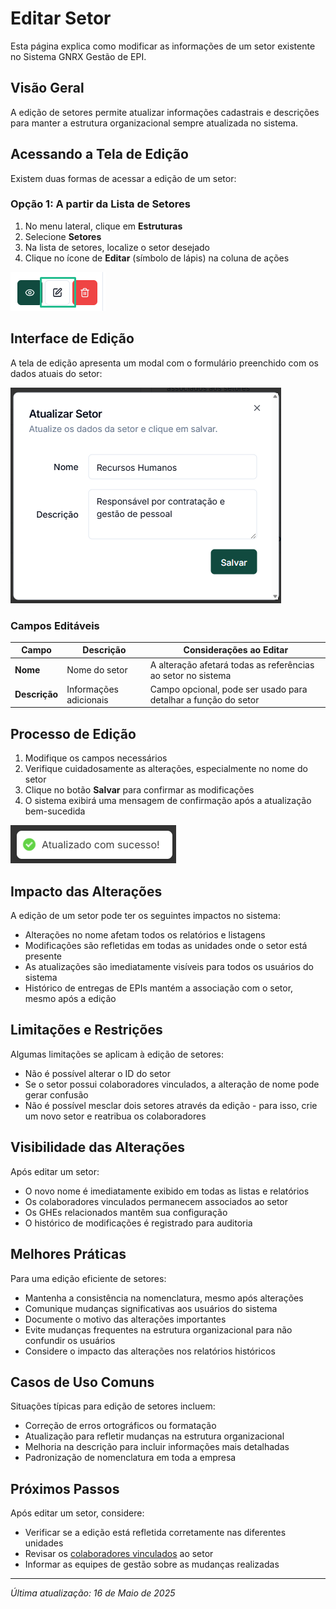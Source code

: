 # Editar Setor

Esta página explica como modificar as informações de um setor existente no Sistema GNRX Gestão de EPI.

## Visão Geral

A edição de setores permite atualizar informações cadastrais e descrições para manter a estrutura organizacional sempre atualizada no sistema.

## Acessando a Tela de Edição

Existem duas formas de acessar a edição de um setor:

### Opção 1: A partir da Lista de Setores

1. No menu lateral, clique em **Estruturas**
2. Selecione **Setores**
3. Na lista de setores, localize o setor desejado
4. Clique no ícone de **Editar** (símbolo de lápis) na coluna de ações

![Editar via Lista](<../../.gitbook/assets/image (10) (1) (1).png>)

## Interface de Edição

A tela de edição apresenta um modal com o formulário preenchido com os dados atuais do setor:

![Formulário de Edição](<../../.gitbook/assets/image (9) (1).png>)

### Campos Editáveis

| Campo         | Descrição              | Considerações ao Editar                                        |
| ------------- | ---------------------- | -------------------------------------------------------------- |
| **Nome**      | Nome do setor          | A alteração afetará todas as referências ao setor no sistema   |
| **Descrição** | Informações adicionais | Campo opcional, pode ser usado para detalhar a função do setor |

## Processo de Edição

1. Modifique os campos necessários
2. Verifique cuidadosamente as alterações, especialmente no nome do setor
3. Clique no botão **Salvar** para confirmar as modificações
4. O sistema exibirá uma mensagem de confirmação após a atualização bem-sucedida

![Confirmação de Atualização](<../../.gitbook/assets/image (12) (1).png>)

## Impacto das Alterações

A edição de um setor pode ter os seguintes impactos no sistema:

* Alterações no nome afetam todos os relatórios e listagens
* Modificações são refletidas em todas as unidades onde o setor está presente
* As atualizações são imediatamente visíveis para todos os usuários do sistema
* Histórico de entregas de EPIs mantém a associação com o setor, mesmo após a edição

## Limitações e Restrições

Algumas limitações se aplicam à edição de setores:

* Não é possível alterar o ID do setor
* Se o setor possui colaboradores vinculados, a alteração de nome pode gerar confusão
* Não é possível mesclar dois setores através da edição - para isso, crie um novo setor e reatribua os colaboradores



## Visibilidade das Alterações

Após editar um setor:

* O novo nome é imediatamente exibido em todas as listas e relatórios
* Os colaboradores vinculados permanecem associados ao setor
* Os GHEs relacionados mantêm sua configuração
* O histórico de modificações é registrado para auditoria

## Melhores Práticas

Para uma edição eficiente de setores:

* Mantenha a consistência na nomenclatura, mesmo após alterações
* Comunique mudanças significativas aos usuários do sistema
* Documente o motivo das alterações importantes
* Evite mudanças frequentes na estrutura organizacional para não confundir os usuários
* Considere o impacto das alterações nos relatórios históricos

## Casos de Uso Comuns

Situações típicas para edição de setores incluem:

* Correção de erros ortográficos ou formatação
* Atualização para refletir mudanças na estrutura organizacional
* Melhoria na descrição para incluir informações mais detalhadas
* Padronização de nomenclatura em toda a empresa

## Próximos Passos

Após editar um setor, considere:

* Verificar se a edição está refletida corretamente nas diferentes unidades
* Revisar os [colaboradores vinculados](../colaboradores/listar-colaboradores.md) ao setor
* Informar as equipes de gestão sobre as mudanças realizadas

***

_Última atualização: 16 de Maio de 2025_
